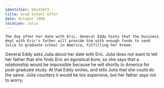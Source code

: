 ```yaml
---
identifier: b8a33df3
title: Grad School Offer
date: October 1988 
location: Julia
---
```


``` {.synopsis}
The day after her date with Eric, General Eddy hints that the business deal with Eric's father will provide him with enough funds to send Julia to graduate school in America, fulfilling her dream. 
```

General Eddy asks Julia about her date with Eric. Julia does not want to
tell her father that she finds Eric an egoistical bore, so she says that
a relationship would be impossible because he will shortly to America
for post-graduate study. At that Eddy smiles, and tells Julia that she
could do the same. Julia counters it would be too expensive, but her
father says not to worry.
